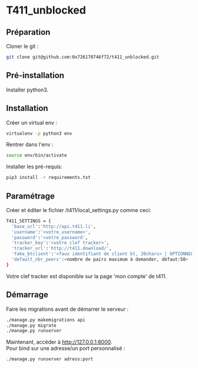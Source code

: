# T411_unblocked

## Préparation
Cloner le git : 
```bash
git clone git@github.com:0x726170746f72/t411_unblocked.git
```

## Pré-installation
Installer python3.

## Installation
Créer un virtual env : 
```bash
virtualenv -p python3 env
```
Rentrer dans l'env :
```bash
source env/bin/activate
```
Installer les pré-requis:
```bash
pip3 install -r requirements.txt
```
## Paramétrage
Créer et éditer le fichier /t411/local_settings.py comme ceci:
```bash
T411_SETTINGS = {
  'base_url':'http://api.t411.li',
  'username':'<votre_username>',
  'password':'<votre_password',
  'tracker_key':'<votre clef tracker>',
  'tracker_url':'http://t411.download/',
  'fake_btclient':'<faux identifiant de client bt, 20chars> | OPTIONNEL',
  'default_nbr_peers':<nombre de pairs maximum à demander, défaut:50> | OPTIONNEL
}
```
Votre clef tracker est disponible sur la page 'mon compte' de t411.

## Démarrage
Faire les migrations avant de démarrer le serveur : 
```bash
./manage.py makemigrations api
./manage.py migrate
./manage.py runserver
```

Maintenant, accéder à http://127.0.0.1:8000.  
Pour bind sur une adresse/un port personnalisé : 

```bash
./manage.py runserver adress:port
```
